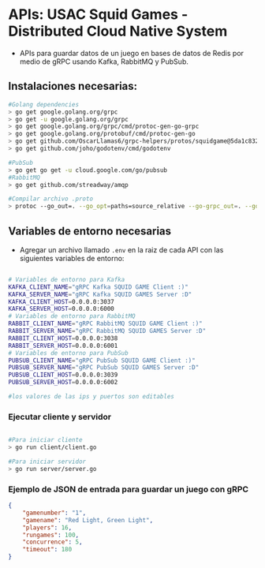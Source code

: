 # APIs: USAC Squid Games - Distributed Cloud Native System

- APIs para guardar datos de un juego en bases de datos de Redis por medio de gRPC usando Kafka, RabbitMQ y PubSub. 


## Instalaciones necesarias:

```bash
#Golang dependencies
> go get google.golang.org/grpc
> go get -u google.golang.org/grpc
> go get google.golang.org/grpc/cmd/protoc-gen-go-grpc
> go get google.golang.org/protobuf/cmd/protoc-gen-go
> go get github.com/OscarLlamas6/grpc-helpers/protos/squidgame@5da1c83208f57d46108aba7997cf95052c64bb85
> go get github.com/joho/godotenv/cmd/godotenv

#PubSub
> go get go get -u cloud.google.com/go/pubsub
#RabbitMQ
> go get github.com/streadway/amqp

#Compilar archivo .proto
> protoc --go_out=. --go_opt=paths=source_relative --go-grpc_out=. --go-grpc_opt=paths=source_relative <.proto filename path>
```

## Variables de entorno necesarias

- Agregar un archivo llamado `.env` en la raiz de cada API con las siguientes variables de entorno:

```bash

# Variables de entorno para Kafka
KAFKA_CLIENT_NAME="gRPC Kafka SQUID GAME Client :)"
KAFKA_SERVER_NAME="gRPC Kafka SQUID GAMES Server :D"
KAFKA_CLIENT_HOST=0.0.0.0:3037
KAFKA_SERVER_HOST=0.0.0.0:6000
# Variables de entorno para RabbitMQ
RABBIT_CLIENT_NAME="gRPC RabbitMQ SQUID GAME Client :)"
RABBIT_SERVER_NAME="gRPC RabbitMQ SQUID GAMES Server :D"
RABBIT_CLIENT_HOST=0.0.0.0:3038
RABBIT_SERVER_HOST=0.0.0.0:6001
# Variables de entorno para PubSub
PUBSUB_CLIENT_NAME="gRPC PubSub SQUID GAME Client :)"
PUBSUB_SERVER_NAME="gRPC PubSub SQUID GAMES Server :D"
PUBSUB_CLIENT_HOST=0.0.0.0:3039
PUBSUB_SERVER_HOST=0.0.0.0:6002

#los valores de las ips y puertos son editables

```

### Ejecutar cliente y servidor

```bash

#Para iniciar cliente
> go run client/client.go

#Para iniciar servidor
> go run server/server.go
```

### Ejemplo de JSON de entrada para guardar un juego con gRPC

```json
{
    "gamenumber": "1",
    "gamename": "Red Light, Green Light",
    "players": 16,
    "rungames": 100,
    "concurrence": 5,
    "timeout": 180
}
```